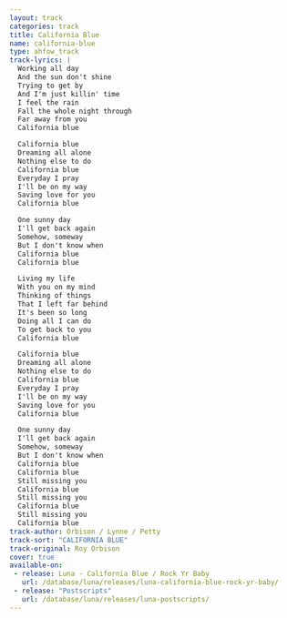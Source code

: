 ```yaml
---
layout: track
categories: track
title: California Blue
name: california-blue
type: ahfow_track
track-lyrics: |
  Working all day
  And the sun don't shine
  Trying to get by
  And I'm just killin' time
  I feel the rain
  Fall the whole night through
  Far away from you
  California blue

  California blue
  Dreaming all alone
  Nothing else to do
  California blue
  Everyday I pray
  I'll be on my way
  Saving love for you
  California blue

  One sunny day
  I'll get back again
  Somehow, someway
  But I don't know when
  California blue
  California blue

  Living my life
  With you on my mind
  Thinking of things
  That I left far behind
  It's been so long
  Doing all I can do
  To get back to you
  California blue

  California blue
  Dreaming all alone
  Nothing else to do
  California blue
  Everyday I pray
  I'll be on my way
  Saving love for you
  California blue

  One sunny day
  I'll get back again
  Somehow, someway
  But I don't know when
  California blue
  California blue
  Still missing you
  California blue
  Still missing you
  California blue
  Still missing you
  California blue
track-author: Orbison / Lynne / Petty
track-sort: "CALIFORNIA BLUE"
track-original: Roy Orbison
cover: true
available-on:
 - release: Luna - California Blue / Rock Yr Baby
   url: /database/luna/releases/luna-california-blue-rock-yr-baby/
 - release: "Postscripts"
   url: /database/luna/releases/luna-postscripts/
---
```

